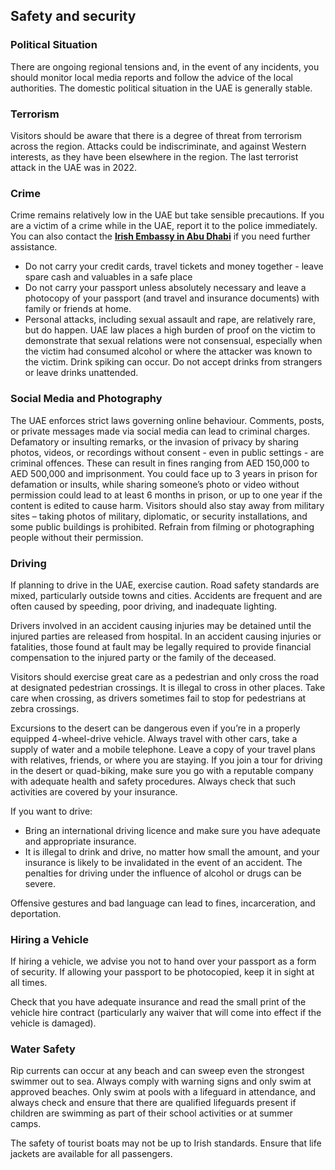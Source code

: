 ## Safety and security

### **Political Situation**

There are ongoing regional tensions and, in the event of any incidents, you should monitor local media reports and follow the advice of the local authorities. The domestic political situation in the UAE is generally stable.

### **Terrorism**

Visitors should be aware that there is a degree of threat from terrorism across the region. Attacks could be indiscriminate, and against Western interests, as they have been elsewhere in the region. The last terrorist attack in the UAE was in 2022.

### **Crime**

Crime remains relatively low in the UAE but take sensible precautions. If you are a victim of a crime while in the UAE, report it to the police immediately. You can also contact the [**Irish Embassy in Abu Dhabi**](https://www.ireland.ie/en/uae/abudhabi/) if you need further assistance.

* Do not carry your credit cards, travel tickets and money together - leave spare cash and valuables in a safe place
* Do not carry your passport unless absolutely necessary and leave a photocopy of your passport (and travel and insurance documents) with family or friends at home.
* Personal attacks, including sexual assault and rape, are relatively rare, but do happen. UAE law places a high burden of proof on the victim to demonstrate that sexual relations were not consensual, especially when the victim had consumed alcohol or where the attacker was known to the victim. Drink spiking can occur. Do not accept drinks from strangers or leave drinks unattended.

### **Social Media and Photography**

The UAE enforces strict laws governing online behaviour. Comments, posts, or private messages made via social media can lead to criminal charges. Defamatory or insulting remarks, or the invasion of privacy by sharing photos, videos, or recordings without consent - even in public settings - are criminal offences. These can result in fines ranging from AED 150,000 to AED 500,000 and imprisonment. You could face up to 3 years in prison for defamation or insults, while sharing someone’s photo or video without permission could lead to at least 6 months in prison, or up to one year if the content is edited to cause harm. Visitors should also stay away from military sites – taking photos of military, diplomatic, or security installations, and some public buildings is prohibited. Refrain from filming or photographing people without their permission.

### **Driving**

If planning to drive in the UAE, exercise caution. Road safety standards are mixed, particularly outside towns and cities. Accidents are frequent and are often caused by speeding, poor driving, and inadequate lighting.

Drivers involved in an accident causing injuries may be detained until the injured parties are released from hospital. In an accident causing injuries or fatalities, those found at fault may be legally required to provide financial compensation to the injured party or the family of the deceased.

Visitors should exercise great care as a pedestrian and only cross the road at designated pedestrian crossings. It is illegal to cross in other places. Take care when crossing, as drivers sometimes fail to stop for pedestrians at zebra crossings.

Excursions to the desert can be dangerous even if you’re in a properly equipped 4-wheel-drive vehicle. Always travel with other cars, take a supply of water and a mobile telephone. Leave a copy of your travel plans with relatives, friends, or where you are staying. If you join a tour for driving in the desert or quad-biking, make sure you go with a reputable company with adequate health and safety procedures. Always check that such activities are covered by your insurance.

If you want to drive:

* Bring an international driving licence and make sure you have adequate and appropriate insurance.
* It is illegal to drink and drive, no matter how small the amount, and your insurance is likely to be invalidated in the event of an accident. The penalties for driving under the influence of alcohol or drugs can be severe.

Offensive gestures and bad language can lead to fines, incarceration, and deportation.

### **Hiring a Vehicle**

If hiring a vehicle, we advise you not to hand over your passport as a form of security. If allowing your passport to be photocopied, keep it in sight at all times.

Check that you have adequate insurance and read the small print of the vehicle hire contract (particularly any waiver that will come into effect if the vehicle is damaged).

### **Water Safety**

Rip currents can occur at any beach and can sweep even the strongest swimmer out to sea. Always comply with warning signs and only swim at approved beaches. Only swim at pools with a lifeguard in attendance, and always check and ensure that there are qualified lifeguards present if children are swimming as part of their school activities or at summer camps.

The safety of tourist boats may not be up to Irish standards. Ensure that life jackets are available for all passengers.